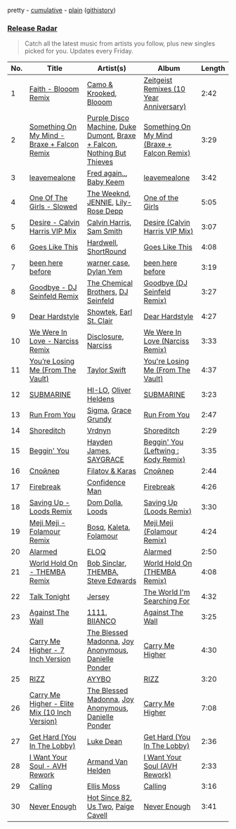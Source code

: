 pretty - [cumulative](/playlists/cumulative/Release%20Radar.md) - [plain](/playlists/plain/37i9dQZEVXbsudmxBFKW7G) ([githistory](https://github.githistory.xyz/vitokorn/spotify-playlist-archive/blob/master/playlists/plain/37i9dQZEVXbsudmxBFKW7G))

### [Release Radar](https://open.spotify.com/playlist/37i9dQZEVXbsudmxBFKW7G)

> Catch all the latest music from artists you follow, plus new singles picked for you. Updates every Friday.

| No. | Title | Artist(s) | Album | Length |
|---|---|---|---|---|
| 1 | [Faith - Blooom Remix](https://open.spotify.com/track/1wuxH6empaN3fFv8Kw3vfJ) | [Camo & Krooked](https://open.spotify.com/artist/2N8IPNZTiNo3nj4mreOlHU), [Blooom](https://open.spotify.com/artist/3Xtaqhj8MygkfndSArQOOS) | [Zeitgeist Remixes (10 Year Anniversary)](https://open.spotify.com/album/4C7CcFWhjBI3EImyYjUUsi) | 2:42 |
| 2 | [Something On My Mind - Braxe + Falcon Remix](https://open.spotify.com/track/2E4QkgUvRp0h7NLH6btdnv) | [Purple Disco Machine](https://open.spotify.com/artist/2WBJQGf1bT1kxuoqziH5g4), [Duke Dumont](https://open.spotify.com/artist/61lyPtntblHJvA7FMMhi7E), [Braxe + Falcon](https://open.spotify.com/artist/10sZHUBkoiCLucz4bbCEBA), [Nothing But Thieves](https://open.spotify.com/artist/1kDGbuxWknIKx4FlgWxiSp) | [Something On My Mind (Braxe + Falcon Remix)](https://open.spotify.com/album/5Yx5E2XluCEs0r67FuePAA) | 3:29 |
| 3 | [leavemealone](https://open.spotify.com/track/1MVqeIAwhD4T44AKVkIfic) | [Fred again..](https://open.spotify.com/artist/4oLeXFyACqeem2VImYeBFe), [Baby Keem](https://open.spotify.com/artist/5SXuuuRpukkTvsLuUknva1) | [leavemealone](https://open.spotify.com/album/3Tsut3cVOWP7AKAR4Dtmhb) | 3:42 |
| 4 | [One Of The Girls - Slowed](https://open.spotify.com/track/3bWm8ejTzkMhPSdBnpxLvl) | [The Weeknd](https://open.spotify.com/artist/1Xyo4u8uXC1ZmMpatF05PJ), [JENNIE](https://open.spotify.com/artist/250b0Wlc5Vk0CoUsaCY84M), [Lily-Rose Depp](https://open.spotify.com/artist/1pBLC0qVRTB5zVMuteQ9jJ) | [One of the Girls](https://open.spotify.com/album/4T8wBxIvoSRVfoFZzuwOXR) | 5:05 |
| 5 | [Desire - Calvin Harris VIP Mix](https://open.spotify.com/track/6r9VRGD1Z1L2D4SqcKyT9T) | [Calvin Harris](https://open.spotify.com/artist/7CajNmpbOovFoOoasH2HaY), [Sam Smith](https://open.spotify.com/artist/2wY79sveU1sp5g7SokKOiI) | [Desire (Calvin Harris VIP Mix)](https://open.spotify.com/album/3W3XHg9SpjWqrNCaML3baE) | 3:07 |
| 6 | [Goes Like This](https://open.spotify.com/track/7t1rB0I5QZFhCtPAwOuqqc) | [Hardwell](https://open.spotify.com/artist/6BrvowZBreEkXzJQMpL174), [ShortRound](https://open.spotify.com/artist/1ujyB2Dmn2EFyVmjDBjGGK) | [Goes Like This](https://open.spotify.com/album/2V8yiW5TVx3u3tGwqlLwlX) | 4:08 |
| 7 | [been here before](https://open.spotify.com/track/5LwAKCJlEo30A3DcObcRgW) | [warner case](https://open.spotify.com/artist/106OuakzOxxbXTuigEEf01), [Dylan Yem](https://open.spotify.com/artist/40a0aZCzsqU7fIi6nmoZrs) | [been here before](https://open.spotify.com/album/67vURYRTpK2n6hKtcq31nG) | 3:19 |
| 8 | [Goodbye - DJ Seinfeld Remix](https://open.spotify.com/track/1G6yMiZEf1A3HzpjekA6RZ) | [The Chemical Brothers](https://open.spotify.com/artist/1GhPHrq36VKCY3ucVaZCfo), [DJ Seinfeld](https://open.spotify.com/artist/37YzpfBeFju8QRZ3g0Ha1Q) | [Goodbye (DJ Seinfeld Remix)](https://open.spotify.com/album/1d4OoBwqA4Ll4lKlO9kYdq) | 3:27 |
| 9 | [Dear Hardstyle](https://open.spotify.com/track/1vFzkN48urpPfQPmjL2T5p) | [Showtek](https://open.spotify.com/artist/3gk0OYeLFWYupGFRHqLSR7), [Earl St. Clair](https://open.spotify.com/artist/0h9IuyuhaLBJWOpebvgTk5) | [Dear Hardstyle](https://open.spotify.com/album/0PW9WcbHGTDvK05sQ23lmK) | 4:27 |
| 10 | [We Were In Love - Narciss Remix](https://open.spotify.com/track/4SqIAZdRaaDMEbz1UDSSmo) | [Disclosure](https://open.spotify.com/artist/6nS5roXSAGhTGr34W6n7Et), [Narciss](https://open.spotify.com/artist/7jEmLGxzh2RuOwdj96tlyL) | [We Were In Love (Narciss Remix)](https://open.spotify.com/album/5BxbTfPG4eF6qpZ4HsN6Mb) | 3:33 |
| 11 | [You’re Losing Me (From The Vault)](https://open.spotify.com/track/3CWq0pAKKTWb0K4yiglDc4) | [Taylor Swift](https://open.spotify.com/artist/06HL4z0CvFAxyc27GXpf02) | [You're Losing Me (From The Vault)](https://open.spotify.com/album/5q3jthpn2h59P7pe2gmAl7) | 4:37 |
| 12 | [SUBMARINE](https://open.spotify.com/track/2ajKYSNnU7l89EJV8job8k) | [HI-LO](https://open.spotify.com/artist/0ETJQforv5OXgDgidQv9qd), [Oliver Heldens](https://open.spotify.com/artist/5nki7yRhxgM509M5ADlN1p) | [SUBMARINE](https://open.spotify.com/album/3t3RRbPtY3llgrDrI8ceLC) | 3:23 |
| 13 | [Run From You](https://open.spotify.com/track/2ouMNYPXQ6P9epCLmiqRSg) | [Sigma](https://open.spotify.com/artist/01pKrlgPJhm5dB4lneYAqS), [Grace Grundy](https://open.spotify.com/artist/3pFPBG84k5bQVbL9apf2PD) | [Run From You](https://open.spotify.com/album/5EY4emNooAmEsHDquKD104) | 2:47 |
| 14 | [Shoreditch](https://open.spotify.com/track/7pPOMppn0VDRfns94DFGqt) | [Vrdnyn](https://open.spotify.com/artist/6Gq2D2UOJNriDLfSPR6Y2Y) | [Shoreditch](https://open.spotify.com/album/6O7vhAIn4ADlBT8qUqgzwl) | 2:29 |
| 15 | [Beggin' You](https://open.spotify.com/track/0IeAWyuhwWBn3cWUbFvHIa) | [Hayden James](https://open.spotify.com/artist/4csQIMQm6vI2A2SCVDuM2z), [SAYGRACE](https://open.spotify.com/artist/6y5amJcTjeDgLXIjtQLMst) | [Beggin' You (Leftwing : Kody Remix)](https://open.spotify.com/album/1TtWMY6skAo4XVB6Jf6LAf) | 3:35 |
| 16 | [Спойлер](https://open.spotify.com/track/4ziWViBJlXxRXYNIgcUkZ3) | [Filatov & Karas](https://open.spotify.com/artist/5NW2uPFatEKjZQ5gpWD8HO) | [Спойлер](https://open.spotify.com/album/7MlBXtC2SX5Sdu8gE1jY5Z) | 2:44 |
| 17 | [Firebreak](https://open.spotify.com/track/2hz7oMnWFY30Rtt4vh706I) | [Confidence Man](https://open.spotify.com/artist/0RwXnFrEoI8tltFvYpJgP6) | [Firebreak](https://open.spotify.com/album/3OBXMr3YKWecqcRO1Ay6Vv) | 4:26 |
| 18 | [Saving Up - Loods Remix](https://open.spotify.com/track/16BIjTqG2R5PV2BrMOjU3y) | [Dom Dolla](https://open.spotify.com/artist/205i7E8fNVfojowcQSfK9m), [Loods](https://open.spotify.com/artist/1uF7AFfGahplhiaHEy9NNl) | [Saving Up (Loods Remix)](https://open.spotify.com/album/4dQRmXBtksya2s35MxRxNF) | 3:30 |
| 19 | [Meji Meji - Folamour Remix](https://open.spotify.com/track/6mmVX7XfLrqQwWtz1w7yZf) | [Bosq](https://open.spotify.com/artist/2tpbLTmBZZcGvcCHX6uw1U), [Kaleta](https://open.spotify.com/artist/1nvtmWdce9bvVkKAZ5g46m), [Folamour](https://open.spotify.com/artist/6pJY5At9SiMpAOBrw9YosS) | [Meji Meji (Folamour Remix)](https://open.spotify.com/album/46eYBg21D7x9OLv2LkbLbb) | 4:24 |
| 20 | [Alarmed](https://open.spotify.com/track/7Cru8mwE5zyGkr80Bnp8qs) | [ELOQ](https://open.spotify.com/artist/36mHwYa65L0WZbAXY2iSGw) | [Alarmed](https://open.spotify.com/album/3xN2TiqefryxDMa8DYYSC7) | 2:50 |
| 21 | [World Hold On - THEMBA Remix](https://open.spotify.com/track/3NEd8WwdTW2gdQomofck1d) | [Bob Sinclar](https://open.spotify.com/artist/5YFS41yoX0YuFY39fq21oN), [THEMBA](https://open.spotify.com/artist/64tzIMKX4Npx37YLcNZZNC), [Steve Edwards](https://open.spotify.com/artist/2SwhNukah1MYpLR594PnuC) | [World Hold On (THEMBA Remix)](https://open.spotify.com/album/653F6DZMYktG166excUraU) | 4:08 |
| 22 | [Talk Tonight](https://open.spotify.com/track/1ELp8T7arWLvK5q34Akt0r) | [Jersey](https://open.spotify.com/artist/7C4JBZtbD3cLEOufhgSHzQ) | [The World I'm Searching For](https://open.spotify.com/album/740kshLk68k7I9KSXFi8Hg) | 4:32 |
| 23 | [Against The Wall](https://open.spotify.com/track/31KsPoBWtNNUWvBreMsLZG) | [1111](https://open.spotify.com/artist/0CnZz6rvqYBualwWKuMiOE), [BIIANCO](https://open.spotify.com/artist/4Axsf7QVnPabbam5y6NwLt) | [Against The Wall](https://open.spotify.com/album/2xO8ur8yma45D2drHsPPR4) | 3:25 |
| 24 | [Carry Me Higher - 7 Inch Version](https://open.spotify.com/track/7tm4pF2JvKc4GGKSagRuS9) | [The Blessed Madonna](https://open.spotify.com/artist/4TvhRzxIL1le2PWCeUqxQw), [Joy Anonymous](https://open.spotify.com/artist/3pK4EcflBpG1Kpmjk5LK2R), [Danielle Ponder](https://open.spotify.com/artist/5rZUNweztKBI1Xy3XhYHoJ) | [Carry Me Higher](https://open.spotify.com/album/21q5qrGNBSI1ihI0TT5348) | 4:30 |
| 25 | [RIZZ](https://open.spotify.com/track/3DqOJ2BoddzZpNdty3okJH) | [AYYBO](https://open.spotify.com/artist/0YVquC9RaJLYFNmlJFzkTV) | [RIZZ](https://open.spotify.com/album/6uH0vo25qVqNveP02Pr4Uc) | 3:20 |
| 26 | [Carry Me Higher - Elite Mix (10 Inch Version)](https://open.spotify.com/track/5aTsM4hLt87gBvXy9iGnOx) | [The Blessed Madonna](https://open.spotify.com/artist/4TvhRzxIL1le2PWCeUqxQw), [Joy Anonymous](https://open.spotify.com/artist/3pK4EcflBpG1Kpmjk5LK2R), [Danielle Ponder](https://open.spotify.com/artist/5rZUNweztKBI1Xy3XhYHoJ) | [Carry Me Higher](https://open.spotify.com/album/21q5qrGNBSI1ihI0TT5348) | 7:08 |
| 27 | [Get Hard (You In The Lobby)](https://open.spotify.com/track/3tUtwmznpPiEu8AkqX3Xom) | [Luke Dean](https://open.spotify.com/artist/2BhXOZ96YbOdXz8F6HVUw4) | [Get Hard (You In The Lobby)](https://open.spotify.com/album/3Py5hR3sTJG5PqCxw6TqYn) | 2:36 |
| 28 | [I Want Your Soul - AVH Rework](https://open.spotify.com/track/7rmSMSQwRNQtOU2mcz8ubs) | [Armand Van Helden](https://open.spotify.com/artist/3cQA9WH8liZfeja1DxcDYE) | [I Want Your Soul (AVH Rework)](https://open.spotify.com/album/3V0gTcJZRbokUfN7kSRIIn) | 2:33 |
| 29 | [Calling](https://open.spotify.com/track/66RXdotm5DaizBKalAq3iV) | [Ellis Moss](https://open.spotify.com/artist/0XOfJ1JJXwMVJG26ZZj3UQ) | [Calling](https://open.spotify.com/album/5dl10Bi93YCk2BvuFrCc5r) | 3:16 |
| 30 | [Never Enough](https://open.spotify.com/track/1pIugPaeYrwzjoBi8SC2ts) | [Hot Since 82](https://open.spotify.com/artist/1tRBmMtER4fGrzrt8O9VpS), [Us Two](https://open.spotify.com/artist/4zTMBc60g05ykRN18LqIlN), [Paige Cavell](https://open.spotify.com/artist/6K3xqGQiS7BLYG6llkAF24) | [Never Enough](https://open.spotify.com/album/1edREqViuExV0rrQvWxILM) | 3:41 |